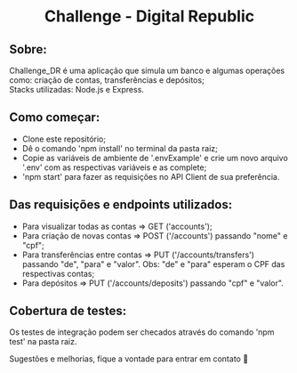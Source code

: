 <h1 align="center">Challenge - Digital Republic</h1>

## Sobre:
Challenge_DR é uma aplicação que simula um banco e algumas operações como: criação de contas, transferências e depósitos; <br/>
Stacks utilizadas: Node.js e Express.

## Como começar:
- Clone este repositório;
- Dê o comando 'npm install' no terminal da pasta raiz;
- Copie as variáveis de ambiente de '.envExample' e crie um novo arquivo '.env' com as respectivas variáveis e as complete;
- 'npm start' para fazer as requisições no API Client de sua preferência.

## Das requisições e endpoints utilizados:
- Para visualizar todas as contas => GET ('accounts');
- Para criação de novas contas => POST ('/accounts') passando "nome" e "cpf";
- Para transferências entre contas => PUT ('/accounts/transfers') passando "de", "para" e "valor". Obs: "de" e "para" esperam o CPF das respectivas contas;
- Para depósitos => PUT ('/accounts/deposits') passando "cpf" e "valor".

## Cobertura de testes:
Os testes de integração podem ser checados através do comando 'npm test' na pasta raiz.


Sugestões e melhorias, fique a vontade para entrar em contato 🙂
